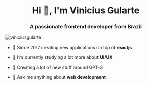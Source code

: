 <h1 align="center">Hi 👋, I'm Vinicius Gularte</h1>
<h3 align="center">A passionate frontend developer from Brazil</h3>

<p align="left"> <img src="https://komarev.com/ghpvc/?username=viniciusgularte&label=Profile%20views&color=0e75b6&style=flat" alt="viniciusgularte" /> </p>


- 🚀 Since 2017 creating new applications on top of **reactjs**

- 🌱 I’m currently studying a lot more about **UI/UX**

- 📝 Creating a lot of new stuff around GPT-3

- 💬 Ask me anything about **web development**


